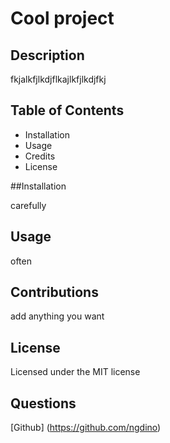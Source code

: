 
  # Cool project

  ## Description

  fkjalkfjlkdjflkajlkfjlkdjfkj

  ## Table of Contents

  * Installation
  * Usage
  * Credits
  * License
  
  ##Installation

  carefully

  ## Usage

  often

  ## Contributions

  add anything you want

  ## License 
  
  Licensed under the MIT license

  ## Questions

  [Github] (https://github.com/ngdino)

